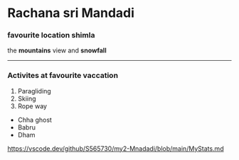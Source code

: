 # Rachana sri Mandadi 
### favourite location shimla
the **mountains** view and **snowfall**

-----------------------------

### Activites at favourite vaccation

1. Paragliding
2. Skiing
3. Rope way
- Chha ghost
- Babru
- Dham

https://vscode.dev/github/S565730/my2-Mnadadi/blob/main/MyStats.md


